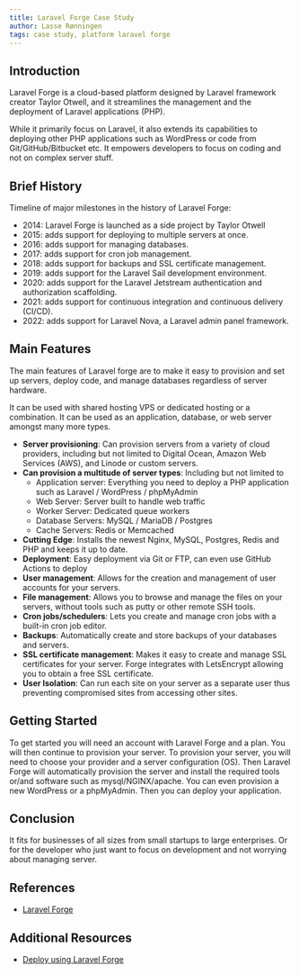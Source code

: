 ```yaml
---
title: Laravel Forge Case Study
author: Lasse Rønningen 
tags: case study, platform laravel forge
---
```


## Introduction

Laravel Forge is a cloud-based platform designed by Laravel framework creator Taylor Otwell, and it streamlines the management and the deployment of Laravel applications (PHP).

While it primarily focus on Laravel, it also extends its capabilities to deploying other PHP applications such as WordPress or code from Git/GitHub/Bitbucket etc.
It empowers developers to focus on coding and not on complex server stuff.


## Brief History

Timeline of major milestones in the history of Laravel Forge:
* 2014: Laravel Forge is launched as a side project by Taylor Otwell
* 2015: adds support for deploying to multiple servers at once.
* 2016: adds support for managing databases.
* 2017: adds support for cron job management.
* 2018: adds support for backups and SSL certificate management.
* 2019: adds support for the Laravel Sail development environment.
* 2020: adds support for the Laravel Jetstream authentication and authorization scaffolding. 
* 2021: adds support for continuous integration and continuous delivery (CI/CD). 
* 2022: adds support for Laravel Nova, a Laravel admin panel framework.



## Main Features
The main features of Laravel forge are to make it easy to provision and set up servers, deploy code, and manage databases regardless of server hardware.

It can be used with shared hosting VPS or dedicated hosting or a combination. It can be used as an application, database, or web server amongst many more types.


* **Server provisioning**: Can provision servers from a variety of cloud providers, including but not limited to Digital Ocean, Amazon Web Services (AWS), and Linode or custom servers.
* **Can provision a multitude of server types**: Including but not limited to
  * Application server: Everything you need to deploy a PHP application such as Laravel / WordPress / phpMyAdmin
  * Web Server: Server built to handle web traffic
  * Worker Server: Dedicated queue workers
  * Database Servers: MySQL / MariaDB / Postgres
  * Cache Servers: Redis or Memcached
* **Cutting Edge**: Installs the newest Nginx, MySQL, Postgres, Redis and PHP and keeps it up to date.
* **Deployment**: Easy deployment via Git or FTP, can even use GitHub Actions to deploy
* **User management**:  Allows for the creation and management of user accounts for your servers.
* **File management**:  Allows you to browse and manage the files on your servers, without tools such as putty or other remote SSH tools.
* **Cron jobs/schedulers**: Lets you create and manage cron jobs with a built-in cron job editor.
* **Backups**: Automatically create and store backups of your databases and servers.
* **SSL certificate management**: Makes it easy to create and manage SSL certificates for your server. Forge integrates with LetsEncrypt allowing you to obtain a free SSL certificate.
* **User Isolation**: Can run each site on your server as a separate user thus preventing compromised sites from accessing other sites. 

## Getting Started

To get started you will need an account with Laravel Forge and a plan. You will then continue to provision your server. 
To provision your server, you will need to choose your provider and a server configuration (OS).
Then Laravel Forge will automatically provision the server and install the required tools or/and software such as mysql/NGINX/apache.
You can even provision a new WordPress or a phpMyAdmin.
Then you can deploy your application.

## Conclusion

It fits for businesses of all sizes from small startups to large enterprises. 
Or for the developer who just want to focus on development and not worrying about managing server.

## References

- [Laravel Forge](https://forge.laravel.com/)


## Additional Resources

- [Deploy using Laravel Forge](https://lorisleiva.com/deploy-your-laravel-app-from-scratch/deploy-using-laravel-forge)
